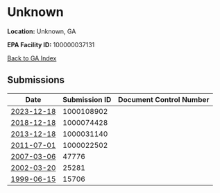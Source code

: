 # Unknown

**Location:** Unknown, GA

**EPA Facility ID:** 100000037131

[Back to GA Index](../../index.md)

## Submissions

| Date | Submission ID | Document Control Number |
|------|--------------|-------------------------|
| [2023-12-18](submissions/1000108902.md) | 1000108902 |  |
| [2018-12-18](submissions/1000074428.md) | 1000074428 |  |
| [2013-12-18](submissions/1000031140.md) | 1000031140 |  |
| [2011-07-01](submissions/1000022502.md) | 1000022502 |  |
| [2007-03-06](submissions/47776.md) | 47776 |  |
| [2002-03-20](submissions/25281.md) | 25281 |  |
| [1999-06-15](submissions/15706.md) | 15706 |  |
